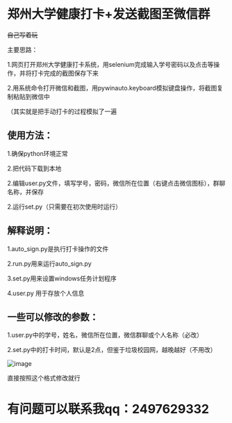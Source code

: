 # 郑州大学健康打卡+发送截图至微信群

~~自己写着玩~~

主要思路：

1.网页打开郑州大学健康打卡系统，用selenium完成输入学号密码以及点击等操作，并将打卡完成的截图保存下来

2.用系统命令打开微信和截图，用pywinauto.keyboard模拟键盘操作，将截图复制粘贴到微信中

（其实就是把手动打卡的过程模拟了一遍

## 使用方法：

1.确保python环境正常

2.把代码下载到本地

2.编辑user.py文件，填写学号，密码，微信所在位置（右键点击微信图标），群聊名称，并保存

2.运行set.py（只需要在初次使用时运行）

## 解释说明：

1.auto_sign.py是执行打卡操作的文件

2.run.py用来运行auto_sign.py

3.set.py用来设置windows任务计划程序

4.user.py 用于存放个人信息


## 一些可以修改的参数：

1.user.py中的学号，姓名，微信所在位置，微信群聊或个人名称（必改）

2.set.py中的打卡时间，默认是2点，但鉴于垃圾校园网，越晚越好（不用改）

![image](https://user-images.githubusercontent.com/81011915/166663113-d330b867-91b6-4062-8365-e28e891fd0d1.png)

直接按照这个格式修改就行


# 有问题可以联系我qq：2497629332
